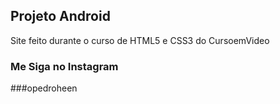 ## Projeto Android

Site feito durante o curso de HTML5 e CSS3 do CursoemVideo

### Me Siga no Instagram

###opedroheen
